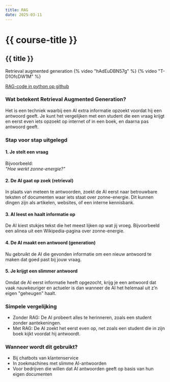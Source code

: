 ```yaml
---
title: RAG
date: 2025-03-11
---
```


# {{ course-title }}

## {{ title }}
Retrieval augmented generation
{% video "hAdEuDBN57g" %}
{% video "T-D1OfcDW1M" %}


[RAG-code in python op github](https://github.com/siewers32/rag)

### Wat betekent Retrieval Augmented Generation?

Het is een techniek waarbij een AI extra informatie opzoekt voordat hij een antwoord geeft. Je kunt het vergelijken met een student die een vraag krijgt en eerst even iets opzoekt op internet of in een boek, en daarna pas antwoord geeft.



### Stap voor stap uitgelegd

#### 1. Je stelt een vraag
Bijvoorbeeld:  
*"Hoe werkt zonne-energie?"*

#### 2. De AI gaat op zoek (retrieval)
In plaats van meteen te antwoorden, zoekt de AI eerst naar betrouwbare teksten of documenten waar iets staat over zonne-energie. Dit kunnen dingen zijn als artikelen, websites, of een interne kennisbank.

#### 3. AI leest en haalt informatie op
De AI kiest stukjes tekst die het meest lijken op wat jij vroeg. Bijvoorbeeld een alinea uit een Wikipedia-pagina over zonne-energie.

#### 4. De AI maakt een antwoord (generation)
Nu gebruikt de AI die gevonden informatie om een nieuw antwoord te maken dat goed past bij jouw vraag.

#### 5. Je krijgt een slimmer antwoord
Omdat de AI eerst informatie heeft opgezocht, krijg je een antwoord dat vaak nauwkeuriger en actueler is dan wanneer de AI het helemaal uit z’n eigen "geheugen" haalt.



### Simpele vergelijking
- Zonder RAG: De AI probeert alles te herinneren, zoals een student zonder aantekeningen.
- Met RAG: De AI zoekt het eerst even op, net zoals een student die in zijn boek kijkt voordat hij antwoordt.



### Wanneer wordt dit gebruikt?
- Bij chatbots van klantenservice
- In zoekmachines met slimme AI-antwoorden
- Voor bedrijven die willen dat AI antwoorden geeft op basis van hun eigen documenten

